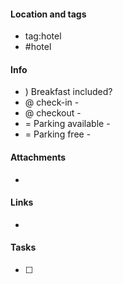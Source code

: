 #### Location and tags
- [](geo:) tag:hotel 
- #hotel

#### Info 
- ) Breakfast included? 
- @ check-in - 
- @ checkout - 
- = Parking available - 
- = Parking free - 
#### Attachments
- 

#### Links
- 

#### Tasks
- [ ] 